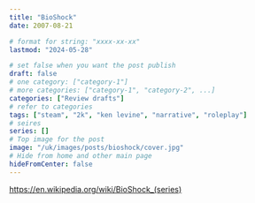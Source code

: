 ```yaml
---
title: "BioShock"
date: 2007-08-21

# format for string: "xxxx-xx-xx"
lastmod: "2024-05-28"

# set false when you want the post publish
draft: false
# one category: ["category-1"]
# more categories: ["category-1", "category-2", ...]
categories: ["Review drafts"]
# refer to categories
tags: ["steam", "2k", "ken levine", "narrative", "roleplay"]
# seires
series: []
# Top image for the post
image: "/uk/images/posts/bioshock/cover.jpg"
# Hide from home and other main page
hideFromCenter: false
---
```

https://en.wikipedia.org/wiki/BioShock_(series)
<!--more-->